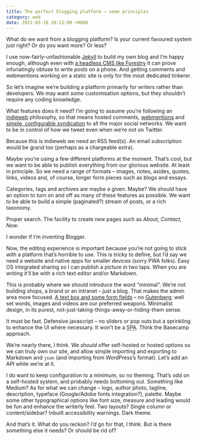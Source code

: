 ```yaml
---
title: The perfect blogging platform – some principles
category: web
date: 2021-05-18 20:12:00 +0000
---
```


What do we want from a blogging platform? Is your current favoured system just right? Or do you want more? Or less?

I use now-fairly-unfashionable [Jekyll](https://jekyllrb.com) to build my own blog and I’m happy enough, although even with [a headless CMS like Forestry](https://forestry.io/) it can prove infuriatingly obtuse to write posts on a phone. And getting comments and webmentions working on a static site is only for the most dedicated tinkerer.

So let’s imagine we’re building a platform primarily for writers rather than developers. We may want _some_ customisation options, but they shouldn’t require any coding knowledge.

What features does it need? I’m going to assume you’re following an [indieweb](https://indieweb.org/) philosophy, so that means hosted comments, [webmentions](https://alistapart.com/article/webmentions-enabling-better-communication-on-the-internet/) and [simple, configurable syndication](/posts/edit-rss-for-micro-blog/) to all the major social networks. We want to be in control of how we tweet even when we’re not on Twitter.

Because this is indieweb we need an RSS feed(s). An email subscription would be grand too (perhaps as a chargeable extra).

Maybe you’re using a few different platforms at the moment. That’s cool, but we want to be able to publish everything from our glorious website. At least in principle. So we need a range of formats – images, notes, asides, quotes, links, videos and, of course, longer form pieces such as blogs and essays.

Categories, tags and archives are maybe a given. Maybe? We should have an option to turn on and off as many of these features as possible. We want to be able to build a simple (paginated?) stream of posts, or a rich taxonomy.

Proper search. The facility to create new pages such as *About*, *Contact*, *Now*.

I wonder if I’m inventing Blogger.

Now, the editing experience is important because you’re not going to stick with a platform that’s horrible to use. This is tricky to define, but I’d say we need a website and native apps for smaller devices (sorry PWA folks). Easy OS integrated sharing so I can publish a picture in two taps. When you are writing it’ll be with a rich text editor and/or Markdown.

This is probably where we should introduce the word “minimal”. We’re not building shops, a brand or an intranet – just a blog. That makes the admin area more focused. [A text box and some form fields](/posts/cms-component-ui/) – no [Gutenberg](https://wordpress.org/gutenberg/); well set words, images and videos are our preferred weapons. Minimalist design, in its purest, not-just-taking-things-away-or-hiding-them sense.

It must be fast. Defensive javascript – no sliders or pop outs but a sprinkling to enhance the UI where necessary. It won’t be a <acronym title='Single Page Application'>SPA</acronym>. Think the Basecamp approach.

We’re nearly there, I think. We _should_ offer self-hosted or hosted options so we can truly own our site, and allow simple importing and exporting to Markdown and `json` (and importing from WordPress’s format). Let’s add an API while we’re at it.

I do want to keep configuration to a minimum, so no theming. That’s odd on a self-hosted system, and probably needs bottoming out. Something like Medium? As for what we can change – logo, author photo, tagline, description, typeface (Google/Adobe fonts integration?), palette. Maybe some other typographical options like font size, measure and leading would be fun and enhance the writerly feel. Two layouts? Single column or content/sidebar?  Inbuilt accessibility warnings. Dark theme.

And that’s it. What do you reckon? _I’d_ go for that, I think. But is there something else it needs? Or should be rid of?



